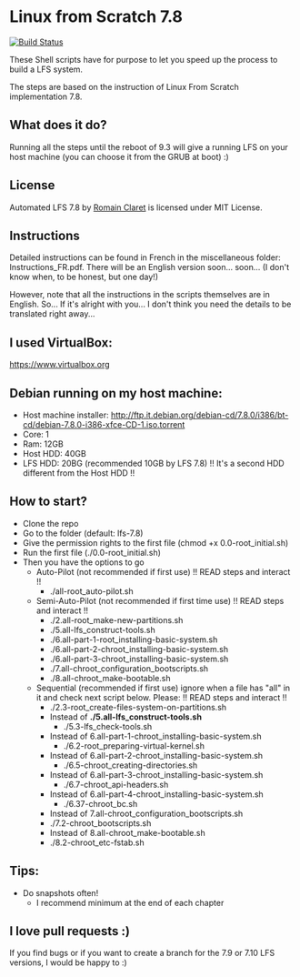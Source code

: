 # Linux from Scratch 7.8
[![Build Status](https://travis-ci.org/Rocla/lfs-7.8.svg?branch=master)](https://travis-ci.org/Rocla/lfs-7.8)

These Shell scripts have for purpose to let you speed up the process to build a LFS system.

The steps are based on the instruction of Linux From Scratch implementation 7.8.

## What does it do?
Running all the steps until the reboot of 9.3 will give a running LFS on your host machine (you can choose it from the GRUB at boot) :)

## License

Automated LFS 7.8 by [Romain Claret](http://romainclaret.com) is licensed under MIT License.

## Instructions
Detailed instructions can be found in French in the miscellaneous folder: Instructions_FR.pdf.
There will be an English version soon... soon... (I don't know when, to be honest, but one day!)

However, note that all the instructions in the scripts themselves are in English. So... If it's alright with you... I don't think you need the details to be translated right away...

## I used VirtualBox:
https://www.virtualbox.org

## Debian running on my host machine:
- Host machine installer: http://ftp.it.debian.org/debian-cd/7.8.0/i386/bt-cd/debian-7.8.0-i386-xfce-CD-1.iso.torrent
- Core: 1
- Ram: 12GB
- Host HDD: 40GB
- LFS HDD: 20BG (recommended 10GB by LFS 7.8) !! It's a second HDD different from the Host HDD !!

## How to start?
- Clone the repo
- Go to the folder (default: lfs-7.8)
- Give the permission rights to the first file (chmod +x 0.0-root_initial.sh)
- Run the first file (./0.0-root_initial.sh)
- Then you have the options to go
  - Auto-Pilot (not recommended if first use) !! READ steps and interact !!
    - ./all-root_auto-pilot.sh
  - Semi-Auto-Pilot (not recommended if first time use) !! READ steps and interact !!
    - ./2.all-root_make-new-partitions.sh
    - ./5.all-lfs_construct-tools.sh
    - ./6.all-part-1-root_installing-basic-system.sh
    - ./6.all-part-2-chroot_installing-basic-system.sh
    - ./6.all-part-3-chroot_installing-basic-system.sh
    - ./7.all-chroot_configuration_bootscripts.sh
    - ./8.all-chroot_make-bootable.sh
  - Sequential (recommended if first use) ignore when a file has "all" in it and check next script below. Please: !! READ steps and interact !!
    - ./2.3-root_create-files-system-on-partitions.sh
    - Instead of **./5.all-lfs_construct-tools.sh**
      - ./5.3-lfs_check-tools.sh
    - Instead of 6.all-part-1-chroot_installing-basic-system.sh
      - ./6.2-root_preparing-virtual-kernel.sh
    - Instead of 6.all-part-2-chroot_installing-basic-system.sh
      - ./6.5-chroot_creating-directories.sh
    - Instead of 6.all-part-3-chroot_installing-basic-system.sh
      - ./6.7-chroot_api-headers.sh
    - Instead of 6.all-part-4-chroot_installing-basic-system.sh
      - ./6.37-chroot_bc.sh
    - Instead of 7.all-chroot_configuration_bootscripts.sh
    - ./7.2-chroot_bootscripts.sh
    - Instead of 8.all-chroot_make-bootable.sh
    - ./8.2-chroot_etc-fstab.sh

## Tips:
- Do snapshots often!
  - I recommend minimum at the end of each chapter

## I love pull requests :)
If you find bugs or if you want to create a branch for the 7.9 or 7.10 LFS versions, I would be happy to :)
